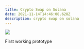 ```yaml
---
title: Crypto Swap on Solana
date: 2021-11-14T14:46:08.628Z
description: crypto swap on solana
---
```

![](/img/screen-shot-2021-11-14-at-9.45.55-pm.png)

First working prototype